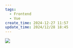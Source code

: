 ```yaml
---
tags:
  - Frontend
  - Vue
create_time: 2024-12-27 11:57
update_time: 2024/12/28 18:45
---
```


![](https://www.bilibili.com/video/BV1zh4y1B7GP?vd_source=84272a2d7f72158b38778819be5bc6ad)
